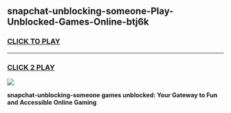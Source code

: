 
## snapchat-unblocking-someone-Play-Unblocked-Games-Online-btj6k
<h3>
<a href="https://premium76.site?title=snapchat-unblocking-someone&ref=25A">CLICK TO PLAY</a></h3>
<hr>

<h3>
<a href="https://premium76.site?title=snapchat-unblocking-someone&ref=25A">CLICK 2 PLAY</a>
  
</h3>

<a href="https://premium76.site?title=snapchat-unblocking-someone&ref=25A"><img src="https://clearcache.store/games.png"></a>


**snapchat-unblocking-someone games unblocked: Your Gateway to Fun and Accessible Online Gaming**
